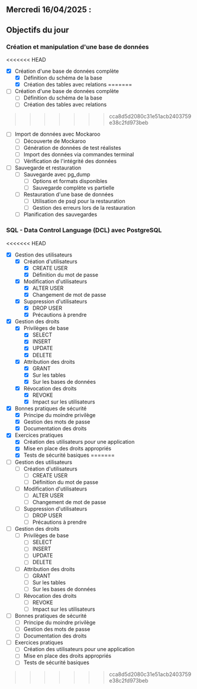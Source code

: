 ## Mercredi 16/04/2025 :

## Objectifs du jour

### Création et manipulation d'une base de données 
<<<<<<< HEAD
- [x] Création d'une base de données complète
  - [x] Définition du schéma de la base
  - [x] Création des tables avec relations
=======
- [ ] Création d'une base de données complète
  - [ ] Définition du schéma de la base
  - [ ] Création des tables avec relations
>>>>>>> cca8d5d2080c31e51acb2403759e38c2fd973beb

- [ ] Import de données avec Mockaroo
  - [ ] Découverte de Mockaroo
  - [ ] Génération de données de test réalistes
  - [ ] Import des données via commandes terminal
  - [ ] Vérification de l'intégrité des données

- [ ] Sauvegarde et restauration
  - [ ] Sauvegarde avec pg_dump
    - [ ] Options et formats disponibles
    - [ ] Sauvegarde complète vs partielle
  - [ ] Restauration d'une base de données
    - [ ] Utilisation de psql pour la restauration
    - [ ] Gestion des erreurs lors de la restauration
  - [ ] Planification des sauvegardes

### SQL - Data Control Language (DCL) avec PostgreSQL

<<<<<<< HEAD
- [x] Gestion des utilisateurs
  - [x] Création d'utilisateurs
    - [x] CREATE USER
    - [x] Définition du mot de passe
  - [x] Modification d'utilisateurs
    - [x] ALTER USER
    - [x] Changement de mot de passe
  - [x] Suppression d'utilisateurs
    - [x] DROP USER
    - [x] Précautions à prendre

- [x] Gestion des droits
  - [x] Privilèges de base
    - [x] SELECT
    - [x] INSERT
    - [x] UPDATE
    - [x] DELETE
  - [x] Attribution des droits
    - [x] GRANT
    - [x] Sur les tables
    - [x] Sur les bases de données
  - [x] Révocation des droits
    - [x] REVOKE
    - [x] Impact sur les utilisateurs

- [x] Bonnes pratiques de sécurité
  - [x] Principe du moindre privilège
  - [x] Gestion des mots de passe
  - [x] Documentation des droits

- [x] Exercices pratiques
  - [x] Création des utilisateurs pour une application
  - [x] Mise en place des droits appropriés
  - [x] Tests de sécurité basiques 
=======
- [ ] Gestion des utilisateurs
  - [ ] Création d'utilisateurs
    - [ ] CREATE USER
    - [ ] Définition du mot de passe
  - [ ] Modification d'utilisateurs
    - [ ] ALTER USER
    - [ ] Changement de mot de passe
  - [ ] Suppression d'utilisateurs
    - [ ] DROP USER
    - [ ] Précautions à prendre

- [ ] Gestion des droits
  - [ ] Privilèges de base
    - [ ] SELECT
    - [ ] INSERT
    - [ ] UPDATE
    - [ ] DELETE
  - [ ] Attribution des droits
    - [ ] GRANT
    - [ ] Sur les tables
    - [ ] Sur les bases de données
  - [ ] Révocation des droits
    - [ ] REVOKE
    - [ ] Impact sur les utilisateurs

- [ ] Bonnes pratiques de sécurité
  - [ ] Principe du moindre privilège
  - [ ] Gestion des mots de passe
  - [ ] Documentation des droits

- [ ] Exercices pratiques
  - [ ] Création des utilisateurs pour une application
  - [ ] Mise en place des droits appropriés
  - [ ] Tests de sécurité basiques 
>>>>>>> cca8d5d2080c31e51acb2403759e38c2fd973beb
